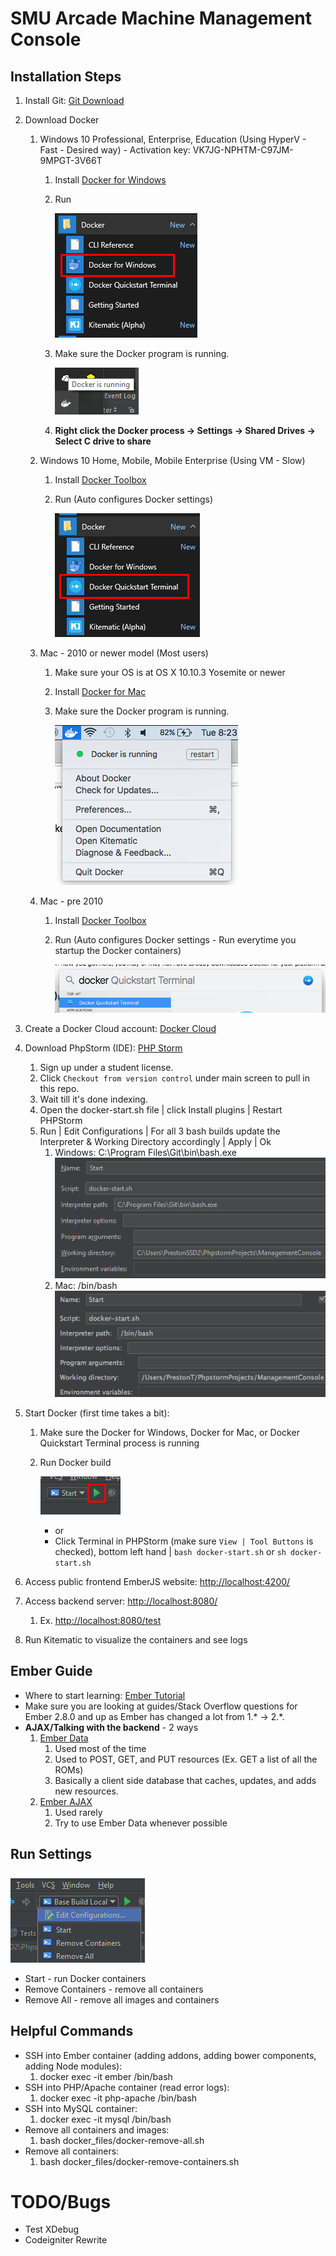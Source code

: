 # SMU Arcade Machine Management Console

## Installation Steps
1. Install Git: [Git Download](https://git-scm.com/download)
2. Download Docker
    1. Windows 10 Professional, Enterprise, Education (Using HyperV - Fast - Desired way) - Activation key: VK7JG-NPHTM-C97JM-9MPGT-3V66T
        1. Install [Docker for Windows](https://download.docker.com/win/stable/InstallDocker.msi)
        2. Run 
        
            ![Docker for Windows](documentation/windows_hyperv.png)
        3. Make sure the Docker program is running.
        
            ![Docker running](documentation/docker_running.png)
        4. **Right click the Docker process -> Settings -> Shared Drives -> Select C drive to share**
    2. Windows 10 Home, Mobile, Mobile Enterprise (Using VM - Slow)
        1. Install [Docker Toolbox](https://github.com/docker/toolbox/releases/download/v1.12.0/DockerToolbox-1.12.0.exe)
        2. Run (Auto configures Docker settings)
        
            ![Windows VM](documentation/windows_vm.png)
    3. Mac - 2010 or newer model (Most users)
        1. Make sure your OS is at OS X 10.10.3 Yosemite or newer
        2. Install [Docker for Mac](https://download.docker.com/mac/stable/Docker.dmg)
        3. Make sure the Docker program is running.
                
            ![Docker running](documentation/mac_current.png)
    4. Mac - pre 2010
        1. Install [Docker Toolbox](https://github.com/docker/toolbox/releases/download/v1.12.0/DockerToolbox-1.12.0.pkg)
        2. Run (Auto configures Docker settings - Run everytime you startup the Docker containers)
        
            ![Windows VM](documentation/mac_old.png)
3. Create a Docker Cloud account: [Docker Cloud](https://cloud.docker.com/)
4. Download PhpStorm (IDE): [PHP Storm](https://www.jetbrains.com/phpstorm/download/)
    1. Sign up under a student license.
    2. Click `Checkout from version control` under main screen to pull in this repo.
    3. Wait till it's done indexing.
    3. Open the docker-start.sh file | click Install plugins | Restart PHPStorm
    4. Run | Edit Configurations | For all 3 bash builds update the Interpreter & Working Directory accordingly | Apply | Ok
        1. Windows: C:\Program Files\Git\bin\bash.exe
        ![Bash Builds](documentation/bash_builds_win.png)
        2. Mac: /bin/bash
        ![Bash Builds](documentation/bash_builds_mac.png)
    
5. Start Docker (first time takes a bit): 
    1. Make sure the Docker for Windows, Docker for Mac, or Docker Quickstart Terminal process is running
    2. Run Docker build
    
        ![Windows VM](documentation/phpstorm_start_build.png)
        * or
        * Click Terminal in PHPStorm (make sure `View | Tool Buttons` is checked), bottom left hand | `bash docker-start.sh` or `sh docker-start.sh`
        
    
6. Access public frontend EmberJS website: [http://localhost:4200/](http://localhost:4200/)
7. Access backend server: [http://localhost:8080/](http://localhost:8080/)
    1. Ex. [http://localhost:8080/test](http://localhost:8080/test)
8. Run Kitematic to visualize the containers and see logs
    
## Ember Guide
* Where to start learning: [Ember Tutorial](https://guides.emberjs.com/v2.8.0/tutorial/ember-cli/#toc_directory-structure)
* Make sure you are looking at guides/Stack Overflow questions for Ember 2.8.0 and up as Ember has changed a lot from 1.* -> 2.*. 
* **AJAX/Talking with the backend** - 2 ways
    1. [Ember Data](https://guides.emberjs.com/v2.8.0/tutorial/ember-data/)
        1. Used most of the time
        2. Used to POST, GET, and PUT resources (Ex. GET a list of all the ROMs)
        3. Basically a client side database that caches, updates, and adds new resources.
    2. [Ember AJAX](https://github.com/ember-cli/ember-ajax)
        1. Used rarely
        2. Try to use Ember Data whenever possible

## Run Settings
![Run Settings](documentation/build_screenshot.png)   
* Start - run Docker containers
* Remove Containers - remove all containers
* Remove All - remove all images and containers

## Helpful Commands
* SSH into Ember container (adding addons, adding bower components, adding Node modules):
    1. docker exec -it ember /bin/bash
* SSH into PHP/Apache container (read error logs):
    1. docker exec -it php-apache /bin/bash
* SSH into MySQL container:
    1. docker exec -it mysql /bin/bash
* Remove all containers and images:
    1. bash docker_files/docker-remove-all.sh
* Remove all containers:
    1. bash docker_files/docker-remove-containers.sh

# TODO/Bugs
* Test XDebug
* Codeigniter Rewrite